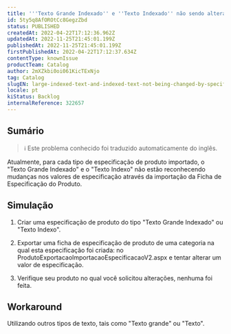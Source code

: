 ```yaml
---
title: '''Texto Grande Indexado'' e ''Texto Indexado'' não sendo alterados pela Importação de Especificação'
id: 5ty5q8AfOROtCc8GegzZbd
status: PUBLISHED
createdAt: 2022-04-22T17:12:36.962Z
updatedAt: 2022-11-25T21:45:01.199Z
publishedAt: 2022-11-25T21:45:01.199Z
firstPublishedAt: 2022-04-22T17:12:37.634Z
contentType: knownIssue
productTeam: Catalog
author: 2mXZkbi0oi061KicTExNjo
tag: Catalog
slugEN: large-indexed-text-and-indexed-text-not-being-changed-by-specification-import
locale: pt
kiStatus: Backlog
internalReference: 322657
---
```


## Sumário

>ℹ️ Este problema conhecido foi traduzido automaticamente do inglês.





Atualmente, para cada tipo de especificação de produto importado, o "Texto Grande Indexado" e o "Texto Indexo" não estão reconhecendo mudanças nos valores de especificação através da importação da Ficha de Especificação do Produto.




## Simulação


1) Criar uma especificação de produto do tipo "Texto Grande Indexado" ou "Texto Indexo".

2) Exportar uma ficha de especificação de produto de uma categoria na qual esta especificação foi criada: no ProdutoExportacaoImportacaoEspecificacaoV2.aspx e tentar alterar um valor de especificação.

3) Verifique seu produto no qual você solicitou alterações, nenhuma foi feita.





## Workaround


Utilizando outros tipos de texto, tais como "Texto grande" ou "Texto".

